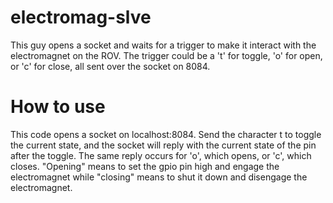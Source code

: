 # electromag-slve
This guy opens a socket and waits for a trigger to make it interact with the electromagnet on the ROV. The trigger could be a 't' for toggle, 'o' for open, or 'c' for close, all sent over the socket on 8084.

# How to use
This code opens a socket on localhost:8084. Send the character t to toggle the current state, and the socket will reply with the current state of the pin after the toggle. The same reply occurs for 'o', which opens, or 'c', which closes. "Opening" means to set the gpio pin high and engage the electromagnet while "closing" means to shut it down and disengage the electromagnet.
